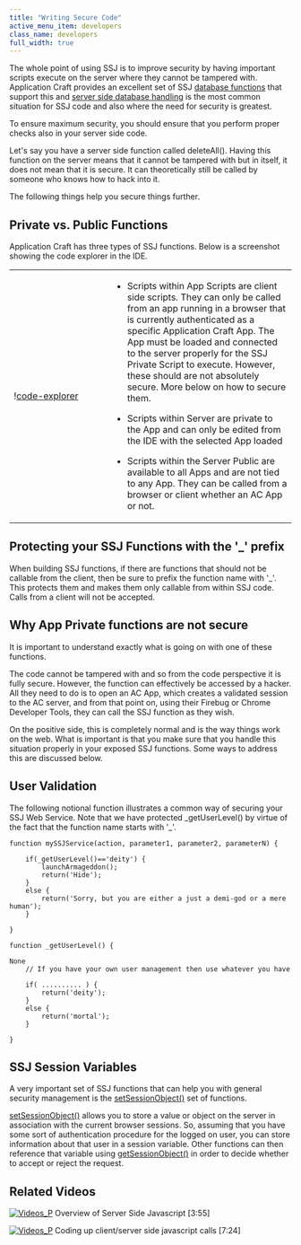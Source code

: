 ```yaml
---
title: "Writing Secure Code"
active_menu_item: developers
class_name: developers
full_width: true
---
```



The whole point of using SSJ is to improve security by having important scripts execute on the server where they cannot be tampered with. Application Craft provides an excellent set of SSJ [database functions](/developers/documentation/scripting-apis/server-side-api/ssj-object/database/) that support this and [server side database handling](/developers/documentation/product-guide/data-storage/server-side-data-storage/) is the most common situation for SSJ code and also where the need for security is greatest.

To ensure maximum security, you should ensure that you perform proper checks also in your server side code.

Let's say you have a server side function called deleteAll(). Having this function on the server means that it cannot be tampered with but in itself, it does not mean that it is secure. It can theoretically still be called by someone who knows how to hack into it.

The following things help you secure things further.

## Private vs. Public Functions

Application Craft has three types of SSJ functions. Below is a screenshot showing the code explorer in the IDE.

<table>
<tr>
<td width="265">
  !<a href="/img/docs/code-explorer.png">code-explorer</a>

</td>
<td width="511">

 - Scripts within App Scripts are client side scripts. They can only be called from an app running in a browser that is currently authenticated as a specific Application Craft App. The App must be loaded and connected to the server properly for the SSJ Private Script to execute. However, these should are not absolutely secure. More below on how to secure them.

 - Scripts within Server are private to the App and can only be edited from the IDE with the selected App loaded

 - Scripts within the Server Public are available to all Apps and are not tied to any App. They can be called from a browser or client whether an AC App or not.

</td>
</tr>
</table>

## Protecting your SSJ Functions with the '\_' prefix

When building SSJ functions, if there are functions that should not be callable from the client, then be sure to prefix the function name with '\_'. This protects them and makes them only callable from within SSJ code. Calls from a client will not be accepted.

## Why App Private functions are not secure

It is important to understand exactly what is going on with one of these functions.

The code cannot be tampered with and so from the code perspective it is fully secure. However, the function can effectively be accessed by a hacker. All they need to do is to open an AC App, which creates a validated session to the AC server, and from that point on, using their Firebug or Chrome Developer Tools, they can call the SSJ function as they wish.

On the positive side, this is completely normal and is the way things work on the web. What is important is that you make sure that you handle this situation properly in your exposed SSJ functions. Some ways to address this are discussed below.

## User Validation

The following notional function illustrates a common way of securing your SSJ Web Service. Note that we have protected \_getUserLevel() by virtue of the fact that the function name starts with '\_'.

    function mySSJService(action, parameter1, parameter2, parameterN) {
     
        if(_getUserLevel()=='deity') {
            launchArmageddon();
            return('Hide');
        }
        else {
            return('Sorry, but you are either a just a demi-god or a mere human');
        }
     
    }
     
    function _getUserLevel() {
     
    None
        // If you have your own user management then use whatever you have
     
        if( .......... ) {
            return('deity');
        }
        else {
            return('mortal');
        }
     
    }
   

## SSJ Session Variables

A very important set of SSJ functions that can help you with general security management is the [setSessionObject()](/developers/documentation/scripting-apis/server-side-api/ssj-object/security/setsessionobject) set of functions.

[setSessionObject()](/developers/documentation/scripting-apis/server-side-api/ssj-object/security/setsessionobject) allows you to store a value or object on the server in association with the current browser sessions. So, assuming that you have some sort of authentication procedure for the logged on user, you can store information about that user in a session variable. Other functions can then reference that variable using [getSessionObject()](/developers/documentation/scripting-apis/server-side-api/ssj-object/security/getsessionobject) in order to decide whether to accept or reject the request.

## Related Videos

[![Videos\_P](/img/docs/videos_p.png)](http://www.youtube.com/v/LGzP1Uxk5c4?autoplay=1&hd=1&fs=1&showsearch=0&rel=0&) Overview of Server Side Javascript [3:55]

[![Videos\_P](/img/docs/videos_p.png)](http://www.youtube.com/v/qY9M8bP9b70?autoplay=1&hd=1&fs=1&showsearch=0&rel=0&) Coding up client/server side javascript calls [7:24]
